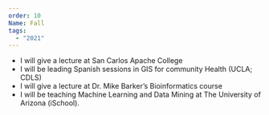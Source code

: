 ```yaml
---
order: 10
Name: Fall
tags:
  - "2021"
---
```


- I will give a lecture at San Carlos Apache College
- I will be leading Spanish sessions in GIS for community Health (UCLA; CDLS)
- I will give a lecture at Dr. Mike Barker’s Bioinformatics course
- I will be teaching Machine Learning and Data Mining at The University of Arizona (iSchool).
